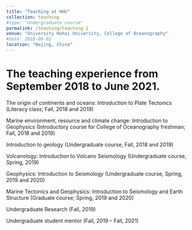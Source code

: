 ```yaml
---
title: "Teaching at HHU"
collection: teaching
#type: "Undergraduate course"
permalink: /teaching/teaching-1
venue: "University Hohai University, College of Oceanography"
#date: 2018-09-01
location: "Najing, China"
---
```


The teaching experience from September 2018 to June 2021.
======

The origin of continents and oceans: Introduction to Plate Tectonics (Literacy class; Fall, 2018 and 2019)

Marine environment, resource and climate change: Introduction to Geophysics (Introductory course for College of Oceanography freshman; Fall, 2018 and 2019)

Introduction to geology (Undergraduate course, Fall, 2018 and 2019)

Volcanology: Introduction to Volcano Seismology (Undergraduate course, Spring, 2019)

Geophysics: Introduction to Seismology (Undergraduate course, Spring, 2019 and 2020)

Marine Tectonics and Geophysics: Introduction to Seismology and Earth Structure (Graduate course; Spring, 2019 and 2020)

Undergraduate Research (Fall, 2019)

Undergraduate student mentor (Fall, 2019 – Fall, 2021)
